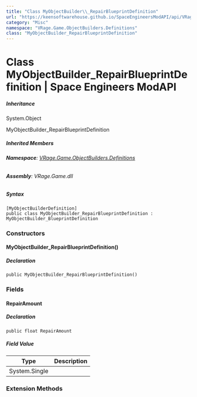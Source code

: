 ```yaml
---
title: "Class MyObjectBuilder\\_RepairBlueprintDefinition"
url: "https://keensoftwarehouse.github.io/SpaceEngineersModAPI/api/VRage.Game.ObjectBuilders.Definitions.MyObjectBuilder_RepairBlueprintDefinition.html"
category: "Misc"
namespace: "VRage.Game.ObjectBuilders.Definitions"
class: "MyObjectBuilder_RepairBlueprintDefinition"
---
```


# Class MyObjectBuilder\_RepairBlueprintDefinition | Space Engineers ModAPI

##### Inheritance

System.Object

MyObjectBuilder\_RepairBlueprintDefinition

##### Inherited Members

###### **Namespace**: [VRage.Game.ObjectBuilders.Definitions](https://keensoftwarehouse.github.io/SpaceEngineersModAPI/api/VRage.Game.ObjectBuilders.Definitions.html)

###### **Assembly**: VRage.Game.dll

##### Syntax

```
[MyObjectBuilderDefinition]
public class MyObjectBuilder_RepairBlueprintDefinition : MyObjectBuilder_BlueprintDefinition
```

### Constructors

#### MyObjectBuilder\_RepairBlueprintDefinition()

##### Declaration

```
public MyObjectBuilder_RepairBlueprintDefinition()
```

### Fields

#### RepairAmount

##### Declaration

```
public float RepairAmount
```

##### Field Value

| Type | Description |
| --- | --- |
| System.Single |     |

### Extension Methods